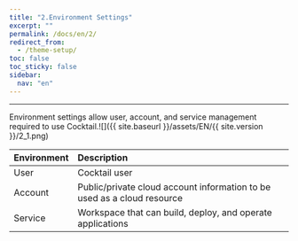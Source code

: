 ```yaml
---
title: "2.Environment Settings"
excerpt: ""
permalink: /docs/en/2/
redirect_from:
  - /theme-setup/
toc: false
toc_sticky: false
sidebar:
  nav: "en"
---
```



---

Environment settings allow user, account, and service management required to use Cocktail.![]({{ site.baseurl }}/assets/EN/{{ site.version }}/2_1.png)

| Environment | **Description** |
| :--- | :--- |
| User | Cocktail user |
| Account | Public/private cloud account information to be used as a cloud resource |
| Service | Workspace that can build, deploy, and operate applications |
